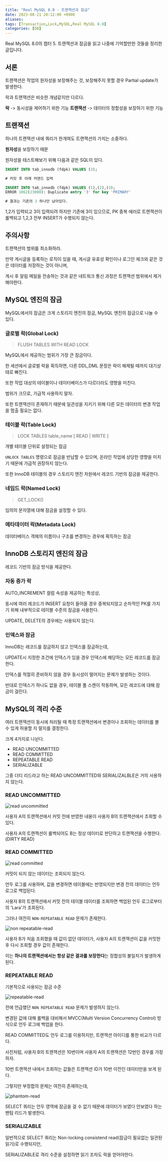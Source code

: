 ```yaml
---
title: "Real MySQL 8.0 - 트랜잭션과 잠금"
date: 2023-08-21 20:12:00 +0900
aliases: 
tags: [Transaction,Lock,MySQL,Real MySQL 8.0]
categories: [DB]
---
```


Real MySQL 8.0의 챕터 5. 트랜잭션과 잠금을 읽고 나중에 기억할만한 것들을 정리한 글입니다.

## 서론

트랜잭션은 작업의 원자성을 보장해주는 것, 보장해주지 못할 경우 Partial update가 발생한다.

락과 트랜잭션은 비슷한 개념같지만 다르다.

**락** -> 동시성을 제어하기 위한 기능
**트랜잭션** -> 데이터의 정합성을 보장하기 위한 기능

## 트랜잭션

하나의 트랜잭션 내에 쿼리가 한개여도 트랜잭션의 가치는 소중하다.

**원자성**을 보장하기 때문

원자성을 테스트해보기 위해 다음과 같은 SQL이 있다.

```sql
INSERT INTO tab_innodb (fdpk) VALUES (3);

# 커밋 후 아래 커맨드 입력

INSERT INTO tab_innodb (fdpk) VALUES (1),(2),(3);
ERROR 1062(23000): Duplicate entry '3' for key 'PRIMARY'

# 결과는 기존의 3 하나만 남아있다.
```

1,2가 입력되고 3이 입력되려 하지만 기존에 3이 있으므로, PK 중복 에러로 트랜잭션이 롤백되고 1,2,3 전부 INSERT가 수행되지 않는다.

## 주의사항

트랜잭션의 범위를 최소화하라.

만약 게시글을 등록하는 로직이 있을 때, 게시글 유효성 확인이나 로그인 체크와 같은 것은 데이터를 저장하는 것이 아니며,

게시 후 알림 메일을 전송하는 것과 같은 네트워크 통신 과정은 트랜잭션 범위에서 제거해야한다.

## **MySQL 엔진의 잠금**

MySQL에서의 잠금은 크게 스토리지 엔진의 잠금, MySQL 엔진의 잠금으로 나눌 수 있다.

### 글로벌 락(Global Lock)

> FLUSH TABLES WITH READ LOCK

MySQL에서 제공하는 범위가 가장 큰 잠금이다.

한 세션에서 글로벌 락을 획득하면, 다른 DDL,DML 문장은 락이 해제될 때까지 대기상태로 빠진다.

또한 작업 대상의 테이블이나 데이터베이스가 다르더라도 영향을 미친다.

범위가 크므로, 가급적 사용하지 말자.

또한 트랜잭션이 존재하기 때문에 일관성을 지키기 위해 다른 모든 데이터의 변경 작업을 멈출 필요는 없다.

### 테이블 락(Table Lock)

> LOCK TABLES table_name [ READ | WRITE ]

개별 테이블 단위로 설정되는 잠금

`UNLOCK TABLES` 명령으로 잠금을 반납할 수 있으며, 온라인 작업에 상당한 영향을 미치기 때문에 가급적 권장하지 않는다.

또한 InnoDB 테이블의 경우 스토리지 엔진 차원에서 레코드 기반의 잠금을 제공한다.

### 네임드 락(Named Lock)

> GET_LOCK()

임의의 문자열에 대해 잠금을 설정할 수 있다.

### 메타데이터 락(Metadata Lock)

데이터베이스 객체의 이름이나 구조를 변경하는 경우에 획득하는 잠금

## InnoDB 스토리지 엔진의 잠금

레코드 기반의 잠금 방식을 제공한다.

### 자동 증가 락

AUTO_INCREMENT 컬럼 속성을 제공하는 특성상,

동시에 여러 레코드가 INSERT 요청이 들어올 경우 중복되지않고 순차적인 PK를 가지기 위해 내부적으로 테이블 수준의 잠금을 사용한다.

UPDATE, DELETE의 경우에는 사용되지 않는다.

### **인덱스와 잠금**

InnoDB는 레코드를 잠금하지 않고 인덱스를 잠금하는데,

UPDATE시 지정한 조건에 인덱스가 있을 경우 인덱스에 해당하는 모든 레코드를 잠금한다.

인덱스를 적절히 준비하지 않을 경우 동시성이 떨어지는 문제가 발생하는 것이다.

반대로 인덱스가 하나도 없을 경우, 테이블 풀 스캔이 작동하며, 모든 레코드에 대해 잠금이 걸린다.

## **MySQL의 격리 수준**

여러 트랜잭션이 동시에 처리될 때 특정 트랜잭션에서 변경이나 조회하는 데이터를 볼 수 있게 허용할 지 말지를 결정한다.

크게 4가지로 나뉜다.
- READ UNCOMMITTED
- READ COMMITTED
- REPEATABLE READ
- SERIALIZABLE

그중 더티 리드라고 하는 READ UNCOMMITTED와 SERIALIZALBLE은 거의 사용하지 않는다.

### **READ UNCOMMITTED**

![read uncommitted](/assets/img/2023-08-21-real-mysql-chap5/read-uncommitted.webp)

사용자 A의 트랜잭션에서 커밋 전에 반영한 내용이 사용자 B의 트랜잭션에서 조회할 수 있다.

사용자 A의 트랜잭션이 롤백되어도 B는 정상 데이터로 판단하고 트랜잭션을 수행한다.(DIRTY READ)

### **READ COMMITTED**

![read committed](/assets/img/2023-08-21-real-mysql-chap5/read-committed.webp)

커밋이 되지 않는 데이터는 조회되지 않는다.

언두 로그를 사용하며, 값을 변경하면 테이블에는 반영되지만 변경 전의 데이터는 언두 로그로 백업된다.

사용자 B의 트랜잭션에서 커밋 전의 테이블 데이터를 조회하면 백업된 언두 로그로부터의 'Lara'가 조회된다.

그러나 여전히 `NON-REPEATABLE READ` 문제가 존재한다.

![non repeatable-read](/assets/img/2023-08-21-real-mysql-chap5/non-repeatable-read.webp)

사용자 B가 처음 조회했을 때 값이 없던 데이터가, 사용자 A의 트랜잭션이 값을 커밋한 후 다시 조회할 경우 값이 존재한다.

이는 **하나의 트랜잭션에서는 항상 같은 결과를 보장한다**는 정합성의 불일치가 발생하게 된다.

### **REPEATABLE READ**

기본적으로 사용되는 잠금 수준

![repeatable-read](/assets/img/2023-08-21-real-mysql-chap5/repeatable-read.webp)


전에 언급했던 `NON REPEATABLE READ` 문제가 발생하지 않는다.

변경된 값에 대해 롤백을 대비해서 MVCC(Multi Version Concurrency Control) 방식으로 언두 로그에 백업을 한다.

READ COMMITTED도 언두 로그를 이용하지만, 트랜잭션 아이디를 통한 비교가 다르다.

사진처럼, 사용자 B의 트랜잭션은 10번이며 사용자 A의 트랜잭션은 12번인 경우를 가정하자.

10번 트랜잭션 내에서 조회하는 값들은 트랜잭션 ID가 10번 이전인 데이터만을 보게 된다.

그렇지만 부정합의 문제는 여전히 존재하는데,

![phantom-read](/assets/img/2023-08-21-real-mysql-chap5/phantom-read.webp)

SELECT 쿼리는 언두 영역에 잠금을 걸 수 없기 때문에 데이터가 보였다 안보였다 하는 팬텀 리드가 발생한다.

### SERIALIZABLE

일반적으로 SELECT 쿼리는 Non-locking consistend read(잠금이 필요없는 일관된 읽기)로 수행되지만, 

SERIALIZABLE로 격리 수준을 설정하면 읽기 조차도 락을 얻어야한다.


























